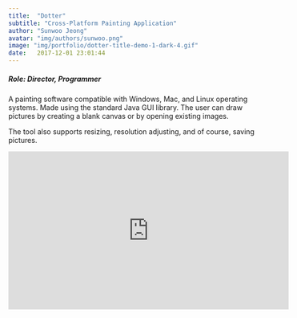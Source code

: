```yaml
---
title:  "Dotter"
subtitle: "Cross-Platform Painting Application"
author: "Sunwoo Jeong"
avatar: "img/authors/sunwoo.png"
image: "img/portfolio/dotter-title-demo-1-dark-4.gif"
date:   2017-12-01 23:01:44
---
```


##### Role: Director, Programmer

A painting software compatible with Windows, Mac, and Linux operating systems. Made using the standard Java GUI library. The user can draw pictures by creating a blank canvas or by opening existing images.

The tool also supports resizing, resolution adjusting, and of course, saving pictures.

<center>
<iframe width="560" height="315" src="https://www.youtube.com/embed/42mFtsAauqU" frameborder="0" allow="accelerometer; autoplay; encrypted-media; gyroscope; picture-in-picture" allowfullscreen></iframe>
</center>
